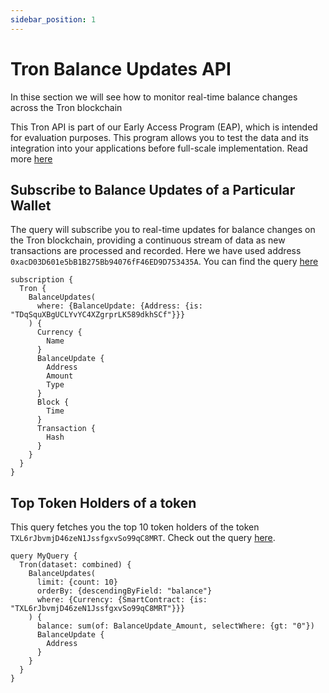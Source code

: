 ```yaml
---
sidebar_position: 1
---
```


# Tron Balance Updates API

In thise section we will see how to monitor real-time balance changes across the Tron blockchain

This Tron API is part of our Early Access Program (EAP), which is intended for evaluation purposes.
This program allows you to test the data and its integration into your applications before full-scale implementation. Read more [here](https://docs.bitquery.io/docs/graphql/dataset/EAP/)

<head>
<meta name="title" content="How to get Tron Balance Updates of an address"/>
<meta name="description" content="Learn how to get real time balance & balance updates of a Tron address using Bitquery's Tron Balance Updates API."/>
<meta name="keywords" content="balance api, balance updates api, balance updates python api, Tron Balance python api, NFT balance api, Balance scan api, Balance api docs, Tron Balance crypto api, balance blockchain api,Tron network api, Tron web3 api, tronscan api"/>
<meta name="robots" content="index, follow"/>
<meta http-equiv="Content-Type" content="text/html; charset=utf-8"/>
<meta name="language" content="English"/>

<!-- Open Graph / Facebook -->

<meta property="og:type" content="website" />
<meta
  property="og:title"
  content="How to get Tron Balance & Balance Updates of an address"
/>
<meta
  property="og:description"
  content="Learn how to get historical & real time balance & balance updates of a Tron address using Bitquery's Tron Balance Updates API."
/>

<!-- Twitter -->

<meta property="twitter:card" content="summary_large_image" />
<meta property="twitter:title" content="How to get Tron Balance Updates of an address" />
<meta property="twitter:description" content="Learn how to get real time balance & balance updates of a Tron address using Bitquery's Tron Balance Updates API." />
</head>

## Subscribe to Balance Updates of a Particular Wallet

The query will subscribe you to real-time updates for balance changes on the Tron blockchain, providing a continuous stream of data as new transactions are processed and recorded. Here we have used address `0xacD03D601e5bB1B275Bb94076fF46ED9D753435A`. You can find the query [here](https://ide.bitquery.io/Balance-Updates-of-a-particular-address-on-Tron)

```
subscription {
  Tron {
    BalanceUpdates(
      where: {BalanceUpdate: {Address: {is: "TDqSquXBgUCLYvYC4XZgrprLK589dkhSCf"}}}
    ) {
      Currency {
        Name
      }
      BalanceUpdate {
        Address
        Amount
        Type
      }
      Block {
        Time
      }
      Transaction {
        Hash
      }
    }
  }
}

```

## Top Token Holders of a token

This query fetches you the top 10 token holders of the token `TXL6rJbvmjD46zeN1JssfgxvSo99qC8MRT`. Check out the query [here](https://ide.bitquery.io/top-token-holders_2).

```
query MyQuery {
  Tron(dataset: combined) {
    BalanceUpdates(
      limit: {count: 10}
      orderBy: {descendingByField: "balance"}
      where: {Currency: {SmartContract: {is: "TXL6rJbvmjD46zeN1JssfgxvSo99qC8MRT"}}}
    ) {
      balance: sum(of: BalanceUpdate_Amount, selectWhere: {gt: "0"})
      BalanceUpdate {
        Address
      }
    }
  }
}

```
